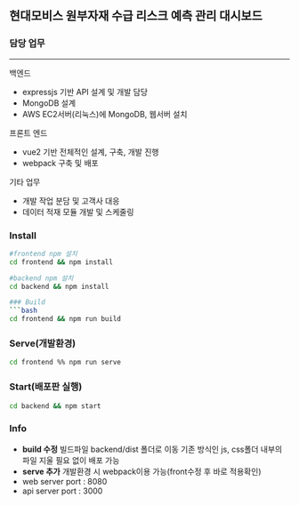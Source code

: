 ## 현대모비스 원부자재 수급 리스크 예측 관리 대시보드

### 담당 업무
* * *
백엔드
  - expressjs 기반 API 설계 및 개발 담당
  - MongoDB 설계
  - AWS EC2서버(리눅스)에 MongoDB, 웹서버 설치
  
프론트 엔드 
  - vue2 기반 전체적인 설계, 구축, 개발 진행
  - webpack 구축 및 배포

기타 업무
  - 개발 작업 분담 및 고객사 대응
  - 데이터 적재 모듈 개발 및 스케줄링

### Install
```bash
#frontend npm 설치
cd frontend && npm install

#backend npm 설치
cd backend && npm install

### Build
```bash
cd frontend && npm run build
```

### Serve(개발환경)
```bash
cd frontend %% npm run serve
```
### Start(배포판 실행) 
```bash
cd backend && npm start
```

### Info

- **build 수정** 빌드파일 backend/dist 폴더로 이동 기존 방식인 js, css폴더 내부의 파일 지울 필요 없이 배포 가능
- **serve 추가** 개발환경 시 webpack이용 가능(front수정 후 바로 적용확인)
- web server port : 8080
- api server port : 3000
